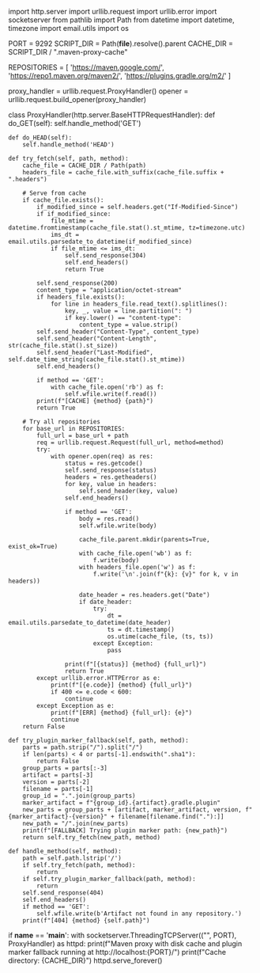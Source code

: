 import http.server
import urllib.request
import urllib.error
import socketserver
from pathlib import Path
from datetime import datetime, timezone
import email.utils
import os

PORT = 9292
SCRIPT_DIR = Path(__file__).resolve().parent
CACHE_DIR = SCRIPT_DIR / ".maven-proxy-cache"

REPOSITORIES = [
    'https://maven.google.com/',
    'https://repo1.maven.org/maven2/',
    'https://plugins.gradle.org/m2/'
]

proxy_handler = urllib.request.ProxyHandler()
opener = urllib.request.build_opener(proxy_handler)

class ProxyHandler(http.server.BaseHTTPRequestHandler):
    def do_GET(self):
        self.handle_method('GET')

    def do_HEAD(self):
        self.handle_method('HEAD')

    def try_fetch(self, path, method):
        cache_file = CACHE_DIR / Path(path)
        headers_file = cache_file.with_suffix(cache_file.suffix + ".headers")

        # Serve from cache
        if cache_file.exists():
            if_modified_since = self.headers.get("If-Modified-Since")
            if if_modified_since:
                file_mtime = datetime.fromtimestamp(cache_file.stat().st_mtime, tz=timezone.utc)
                ims_dt = email.utils.parsedate_to_datetime(if_modified_since)
                if file_mtime <= ims_dt:
                    self.send_response(304)
                    self.end_headers()
                    return True

            self.send_response(200)
            content_type = "application/octet-stream"
            if headers_file.exists():
                for line in headers_file.read_text().splitlines():
                    key, _, value = line.partition(": ")
                    if key.lower() == "content-type":
                        content_type = value.strip()
            self.send_header("Content-Type", content_type)
            self.send_header("Content-Length", str(cache_file.stat().st_size))
            self.send_header("Last-Modified", self.date_time_string(cache_file.stat().st_mtime))
            self.end_headers()

            if method == 'GET':
                with cache_file.open('rb') as f:
                    self.wfile.write(f.read())
            print(f"[CACHE] {method} {path}")
            return True

        # Try all repositories
        for base_url in REPOSITORIES:
            full_url = base_url + path
            req = urllib.request.Request(full_url, method=method)
            try:
                with opener.open(req) as res:
                    status = res.getcode()
                    self.send_response(status)
                    headers = res.getheaders()
                    for key, value in headers:
                        self.send_header(key, value)
                    self.end_headers()

                    if method == 'GET':
                        body = res.read()
                        self.wfile.write(body)

                        cache_file.parent.mkdir(parents=True, exist_ok=True)
                        with cache_file.open('wb') as f:
                            f.write(body)
                        with headers_file.open('w') as f:
                            f.write('\n'.join(f"{k}: {v}" for k, v in headers))

                        date_header = res.headers.get("Date")
                        if date_header:
                            try:
                                dt = email.utils.parsedate_to_datetime(date_header)
                                ts = dt.timestamp()
                                os.utime(cache_file, (ts, ts))
                            except Exception:
                                pass

                    print(f"[{status}] {method} {full_url}")
                    return True
            except urllib.error.HTTPError as e:
                print(f"[{e.code}] {method} {full_url}")
                if 400 <= e.code < 600:
                    continue
            except Exception as e:
                print(f"[ERR] {method} {full_url}: {e}")
                continue
        return False

    def try_plugin_marker_fallback(self, path, method):
        parts = path.strip("/").split("/")
        if len(parts) < 4 or parts[-1].endswith(".sha1"):
            return False
        group_parts = parts[:-3]
        artifact = parts[-3]
        version = parts[-2]
        filename = parts[-1]
        group_id = ".".join(group_parts)
        marker_artifact = f"{group_id}.{artifact}.gradle.plugin"
        new_parts = group_parts + [artifact, marker_artifact, version, f"{marker_artifact}-{version}" + filename[filename.find("."):]]
        new_path = "/".join(new_parts)
        print(f"[FALLBACK] Trying plugin marker path: {new_path}")
        return self.try_fetch(new_path, method)

    def handle_method(self, method):
        path = self.path.lstrip('/')
        if self.try_fetch(path, method):
            return
        if self.try_plugin_marker_fallback(path, method):
            return
        self.send_response(404)
        self.end_headers()
        if method == 'GET':
            self.wfile.write(b'Artifact not found in any repository.')
        print(f"[404] {method} {self.path}")

if __name__ == '__main__':
    with socketserver.ThreadingTCPServer(("", PORT), ProxyHandler) as httpd:
        print(f"Maven proxy with disk cache and plugin marker fallback running at http://localhost:{PORT}/")
        print(f"Cache directory: {CACHE_DIR}")
        httpd.serve_forever()
